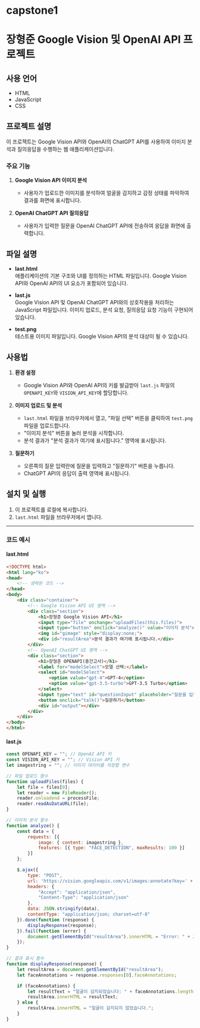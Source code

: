 # capstone1
# 장형준 Google Vision 및 OpenAI API 프로젝트

## 사용 언어
- HTML
- JavaScript
- CSS

## 프로젝트 설명
이 프로젝트는 Google Vision API와 OpenAI의 ChatGPT API를 사용하여 이미지 분석과 질의응답을 수행하는 웹 애플리케이션입니다.

### 주요 기능
1. **Google Vision API 이미지 분석**
   - 사용자가 업로드한 이미지를 분석하여 얼굴을 감지하고 감정 상태를 파악하여 결과를 화면에 표시합니다.

2. **OpenAI ChatGPT API 질의응답**
   - 사용자가 입력한 질문을 OpenAI ChatGPT API에 전송하여 응답을 화면에 출력합니다.

## 파일 설명

- **last.html**  
  애플리케이션의 기본 구조와 UI를 정의하는 HTML 파일입니다. Google Vision API와 OpenAI API의 UI 요소가 포함되어 있습니다.

- **last.js**  
  Google Vision API 및 OpenAI ChatGPT API와의 상호작용을 처리하는 JavaScript 파일입니다. 이미지 업로드, 분석 요청, 질의응답 요청 기능이 구현되어 있습니다.

- **test.png**  
  테스트용 이미지 파일입니다. Google Vision API의 분석 대상이 될 수 있습니다.

## 사용법

1. **환경 설정**
   - Google Vision API와 OpenAI API의 키를 발급받아 `last.js` 파일의 `OPENAPI_KEY`와 `VISION_API_KEY`에 할당합니다.

2. **이미지 업로드 및 분석**
   - `last.html` 파일을 브라우저에서 열고, "파일 선택" 버튼을 클릭하여 `test.png` 파일을 업로드합니다.
   - "이미지 분석" 버튼을 눌러 분석을 시작합니다.
   - 분석 결과가 "분석 결과가 여기에 표시됩니다." 영역에 표시됩니다.

3. **질문하기**
   - 오른쪽의 질문 입력란에 질문을 입력하고 "질문하기" 버튼을 누릅니다.
   - ChatGPT API의 응답이 출력 영역에 표시됩니다.

## 설치 및 실행

1. 이 프로젝트를 로컬에 복사합니다.
2. `last.html` 파일을 브라우저에서 엽니다.

---

### 코드 예시

#### last.html

```html
<!DOCTYPE html>
<html lang="ko">
<head>
    <!-- 생략된 코드 -->
</head>
<body>
    <div class="container">
        <!-- Google Vision API UI 영역 -->
        <div class="section">
            <h1>장형준 Google Vision API</h1>
            <input type="file" onchange="uploadFiles(this.files)">
            <input type="button" onclick="analyze()" value="이미지 분석">
            <img id="gimage" style="display:none;">
            <div id="resultArea">분석 결과가 여기에 표시됩니다.</div>
        </div>
        <!-- OpenAI ChatGPT UI 영역 -->
        <div class="section">
            <h1>장형준 OPENAPI(중간고사)</h1>
            <label for="modelSelect">모델 선택:</label>
            <select id="modelSelect">
                <option value="gpt-4">GPT-4</option>
                <option value="gpt-3.5-turbo">GPT-3.5 Turbo</option>
            </select>
            <input type="text" id="questionInput" placeholder="질문을 입력하세요">
            <button onclick="talk()">질문하기</button>
            <div id="output"></div>
        </div>
    </div>
</body>
</html>
``` 
#### last.js
``` javascript
const OPENAPI_KEY = ""; // OpenAI API 키
const VISION_API_KEY = ""; // Vision API 키
let imagestring = ""; // 이미지 데이터를 저장할 변수

// 파일 업로드 함수
function uploadFiles(files) {
    let file = files[0];
    let reader = new FileReader();
    reader.onloadend = processFile;
    reader.readAsDataURL(file);
}

// 이미지 분석 함수
function analyze() {
    const data = {
        requests: [{
            image: { content: imagestring },
            features: [{ type: "FACE_DETECTION", maxResults: 100 }]
        }]
    };

    $.ajax({
        type: "POST",
        url: 'https://vision.googleapis.com/v1/images:annotate?key=' + VISION_API_KEY,
        headers: {
            "Accept": "application/json",
            "Content-Type": "application/json"
        },
        data: JSON.stringify(data),
        contentType: "application/json; charset=utf-8"
    }).done(function (response) {
        displayResponse(response);
    }).fail(function (error) {
        document.getElementById("resultArea").innerHTML = "Error: " + JSON.stringify(error);
    });
}

// 결과 표시 함수
function displayResponse(response) {
    let resultArea = document.getElementById("resultArea");
    let faceAnnotations = response.responses[0].faceAnnotations;

    if (faceAnnotations) {
        let resultText = "얼굴이 감지되었습니다: " + faceAnnotations.length + "명";
        resultArea.innerHTML = resultText;
    } else {
        resultArea.innerHTML = "얼굴이 감지되지 않았습니다.";
    }
}

